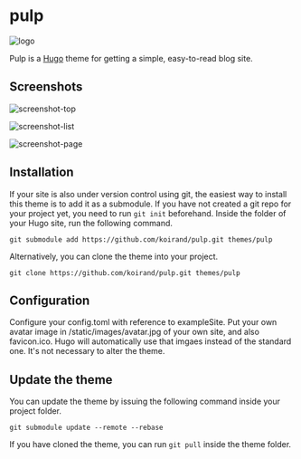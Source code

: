 # pulp
![logo](https://github.com/koirand/pulp/blob/master/images/logo.png?raw=true)  

Pulp is a [Hugo](https://gohugo.io/) theme for getting a simple, easy-to-read blog site.

## Screenshots
![screenshot-top](https://github.com/koirand/pulp/blob/master/images/ss-top.png?raw=true)

![screenshot-list](https://github.com/koirand/pulp/blob/master/images/ss-list.png?raw=true)

![screenshot-page](https://github.com/koirand/pulp/blob/master/images/ss-page.png?raw=true)

## Installation

If your site is also under version control using git, the easiest way to install this theme is to add it as a submodule. If you have not created a git repo for your project yet, you need to run `git init` beforehand. Inside the folder of your Hugo site, run the following command.

```
git submodule add https://github.com/koirand/pulp.git themes/pulp
```

Alternatively, you can clone the theme into your project.

```
git clone https://github.com/koirand/pulp.git themes/pulp
```

## Configuration

Configure your config.toml with reference to exampleSite.
Put your own avatar image in /static/images/avatar.jpg of your own site, and also favicon.ico. Hugo will automatically use that imgaes instead of the standard one. It's not necessary to alter the theme.

## Update the theme
You can update the theme by issuing the following command inside your project folder.

```
git submodule update --remote --rebase
```

If you have cloned the theme, you can run `git pull` inside the theme folder.
